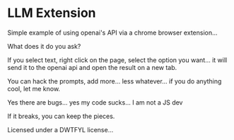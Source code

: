 # LLM Extension

Simple example of using openai's API via a chrome browser extension... 

What does it do you ask?

If you select text, right click on the page, select the option you want... it will send it to the openai api and open the result on a new tab.

You can hack the prompts, add more... less whatever... if you do anything cool, let me know.

Yes there are bugs...
yes my code sucks... I am not a JS dev

If it breaks, you can keep the pieces.

Licensed under a DWTFYL license... 
